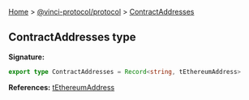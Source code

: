 [Home](./index.md) &gt; [@vinci-protocol/protocol](./protocol.md) &gt; [ContractAddresses](./protocol.contractaddresses.md)

## ContractAddresses type

<b>Signature:</b>

```typescript
export type ContractAddresses = Record<string, tEthereumAddress>
```

<b>References:</b> [tEthereumAddress](./protocol.tethereumaddress.md)
